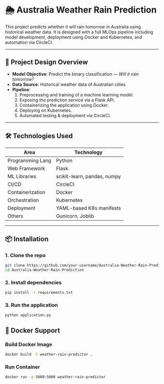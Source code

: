 # 🌦️ Australia Weather Rain Prediction

This project predicts whether it will rain tomorrow in Australia using historical weather data. It is designed with a full MLOps pipeline including model development, deployment using Docker and Kubernetes, and automation via CircleCI.

---

## 🧠 Project Design Overview

- **Model Objective**: Predict the binary classification — *Will it rain tomorrow?*
- **Data Source**: Historical weather data of Australian cities.
- **Pipeline**:
  1. Preprocessing and training of a machine learning model.
  2. Exposing the prediction service via a Flask API.
  3. Containerizing the application using Docker.
  4. Deploying on Kubernetes.
  5. Automated testing & deployment via CircleCI.

---

## 🛠️ Technologies Used

| Area             | Technology        |
|------------------|-------------------|
| Programming Lang | Python            |
| Web Framework    | Flask             |
| ML Libraries     | scikit-learn, pandas, numpy |
| CI/CD            | CircleCI          |
| Containerization | Docker            |
| Orchestration    | Kubernetes        |
| Deployment       | YAML-based K8s manifests |
| Others           | Gunicorn, Joblib  |

---

## 📦 Installation

### 1. Clone the repo

```bash
git clone https://github.com/your-username/Australia-Weather-Rain-Prediction.git
cd Australia-Weather-Rain-Prediction
```
### 2. Install dependencies
```bash
pip install -r requirements.txt
```
### 3. Run the application
```bash
python application.py
```
## 🐳 Docker Support
### Build Docker Image
```bash
docker build -t weather-rain-predictor .
````
### Run Container
```bash
docker run -p 5000:5000 weather-rain-predictor
```

